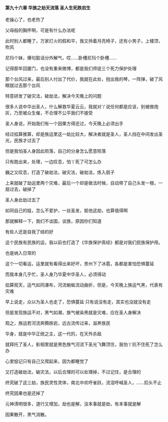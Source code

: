 #### 第九十六章 华族之劫天流落 圣人生死跌宕生


老操心了，也老热了

父母般的胸怀啊，可是有什么办法呢

此时别人都睡了，万家灯火的假和平，我又拎着月亮椅子，还有小凳子，上楼顶，吹风

尼玛个妹，爆句脏话分外解气，哎……卧槽尼玛个卧槽……

记得那年回厦门，也没有重来微博，都是我们师徒三个死力保护处理

那个台风过来，最后别人付出了代价，我就在此处，抱出我的琴，一阵弹，破了风眼就过去那个台风


特意研发了破灾法，破劫法，解决今天晚上的问题

很多人说中华出圣人，什么解救华夏云云，我就对丫说任何都是应该，别被做炮灰，乃至被众生催，不合理不公平我们不接受

圣人身说，开始我们有一个因果方得还过，今天晚上必须出手

经过掐算推算，却是族运里这一劫比较大，解决者就是圣人，圣人挡在中间发出圣光，民族才过去了


但是我怕圣人身因此陨落，自己的分身怎么愿意陨落

只有跑出来，处理，一边叹息，怕丫死了可怎么办

巍之又叹息，打造了破劫法，破灾法，破劫法，炼入扇子

上来就破了劫运里两个灾难，最后一个却是做法时候，自动带了自己头发一根，一扇过去，破掉了

圣人身此劫过去了

如同自己的娃，怎么不爱护，一丝圣发，抵他这劫，也算值得啊

那就解释一下，我们不谈国，谈族，原因你们知道

有些人还是自我了结的好

这个民族有民族的运，我以前也打造了《华族保护真经》都是对我们民族保护用。

也是纳入日常的

这个一切看运，运里就有看得出来好坏，贵州下了冰雹，各都是害怕恐惧蔓延

而我本身几乎忙，圣人身乃华夏中华圣人，必须得动

掐算观天，运气如同瀑布，河流蜿蜒流动曲折，但是，今天晚上族运气黑，代表有灾难

早上说走，众以为圣人也走了，恐惧蔓延
只有说没有走，其实也没就没有走

但是发现族运不对，黑气如潮，族气被染黑就是灾难，应在圣人身解决

观之，族运若河流奔腾跌宕，远古流传过来，滋养族民

华身，就是中华正统之主，这一代的，在天外杀敌

就拜托了圣人，影相里就是黑色族气河流下圣光飞舞顶住，我怕丫抗不住死了怎么办

心里惦记只有自己又爬起来，因为都睡觉了

又打造破劫法，破灾法，以后合理的可以处理掉，不过记住，是合理的


终究破了这三劫，族民灵性灵体，南北中欢呼雀跃，流泪呼喊圣人，……扣头不止

终究因果也是还掉了

元神清明很多，道行又增加，劫也是解，没本事就是劫，有本事就是解

因果散开，黑气消散。





